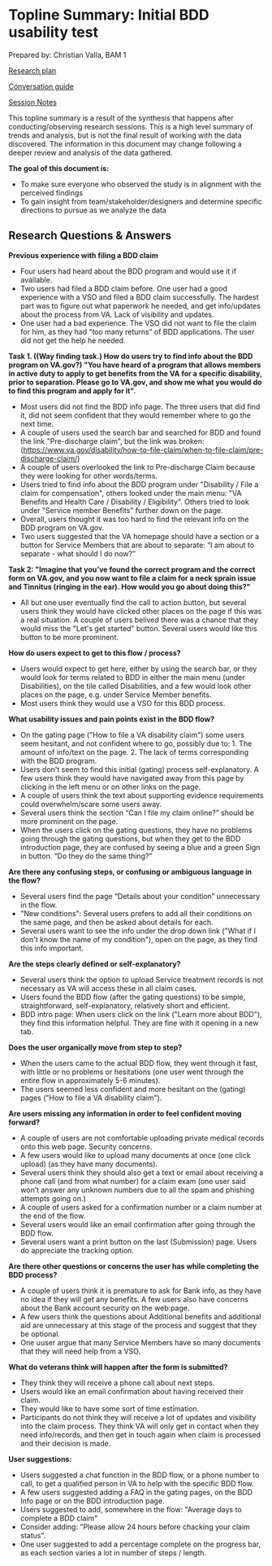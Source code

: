 # Topline Summary: Initial BDD usability test

Prepared by: Christian Valla, BAM 1

[Research plan](https://github.com/department-of-veterans-affairs/va.gov-team/blob/master/products/disability/disability-compensation-claim/bdd/BDD%20Research/Initial-usability-March2020/BBD-Research-Plan.md) 

[Conversation guide](https://github.com/department-of-veterans-affairs/va.gov-team/blob/master/products/disability/disability-compensation-claim/bdd/BDD%20Research/Initial-usability-March2020/BDD%20conversation%20guide.md) 

[Session Notes]() 


This topline summary is a result of the synthesis that happens after conducting/observing research sessions. This is a high level summary of trends and analysis, but is not the final result of working with the data discovered. The information in this document may change following a deeper review and analysis of the data gathered.

**The goal of this document is:**
 - To make sure everyone who observed the study is in alignment with the perceived findings
 - To gain insight from team/stakeholder/designers and determine specific directions to pursue as we analyze the data

## Research Questions & Answers

**Previous experience with filing a BDD claim**
 - Four users had heard about the BDD program and would use it if available. 
 - Two users had filed a BDD claim before. One user had a good experience with a VSO and filed a BDD claim successfully. The hardest part was to figure out what paperwork he needed, and get info/updates about the process from VA. Lack of visibility and updates. 
 - One user had a bad experience. The VSO did not want to file the claim for him, as they had “too many returns” of BDD  applications. The user did not get the help he needed. 
 
 **Task 1. ((Way finding task.) How do users try to find info about the BDD program on VA.gov?) "You have heard of a program that allows members in active duty to apply to get benefits from the VA for a specific disability, prior to separation. Please go to VA.gov, and show me what you would do to find this program and apply for it".**
 - Most users did not find the BDD info page. The three users that did find it, did not seem confident that they would remember where to go the next time. 
 -  A couple of users used the search bar and searched for BDD and found the link "Pre-discharge claim", but the link was broken: (https://www.va.gov/disability/how-to-file-claim/when-to-file-claim/pre-discharge-claim/) 
 - A couple of users overlooked the link to Pre-discharge Claim because they were looking for other words/terms.
 - Users tried to find info about the BDD program under "Disability / File a claim for compensation", others looked under the main menu: "VA Benefits and Health Care / Disability / Eligibility". Others tried to look under "Service member Benefits" further down on the page. 
 - Overall, users thought it was too hard to find the relevant info on the BDD program on VA.gov. 
 - Two users suggested that the VA homepage should have a section or a button for Service Members that are about to separate:  “I am about to separate - what should I do now?” 
 
**Task 2: "Imagine that you’ve found the correct program and the correct form on VA.gov, and you now want to file a claim for a neck sprain issue and Tinnitus (ringing in the ear). How would you go about doing this?"**
 - All but one user eventually find the call to action button, but several users think they would have clicked other places on the page if this was a real situation. A couple of users belived there was a chance that they would miss the "Let's get started" button. Several users would like this button to be more prominent.
 
**How do users expect to get to this flow / process?**
 - Users would expect to get here, either by using the search bar, or they would look for terms related to BDD in either the main menu (under Disabilities), on the tile called Disabilities, and a few would look other places on the page, e.g. under Service Member benefits. 
 -  Most users think they would use a VSO for this BDD process. 

**What usability issues and pain points exist in the BDD flow?**
 - On the gating page ("How to file a VA disability claim") some users seem hesitant, and not confident where to go, possibly due to: 1. The amount of info/text on the page. 2. The lack of terms corresponding with the BDD program.  
 - Users don't seem to find this initial (gating) process self-explanatory. A few users think they would have navigated away from this page by clicking in the left menu or on other links on the page.  
 - A couple of users think the text about supporting evidence requirements could overwhelm/scare some users away.  
 - Several users think the section “Can I file my claim online?” should be more prominent on the page.
 - When the users click on the gating questions, they have no problems going through the gating questions, but when they get to the BDD introduction page, they are confused by seeing a blue and a green Sign in button. “Do they do the same thing?”

**Are there any confusing steps, or confusing or ambiguous language in the flow?**
 - Several users find the page “Details about your condition” unnecessary in the flow. 
 - "New conditions": Several users prefers to add all their conditions on the same page, and then be asked about details for each.    
 - Several users want to see the info under the drop down link ("What if I don't know the name of my condition"), open on the page, as they find this info important.  

 **Are the steps clearly defined or self-explanatory?**
 - Several users think the option to upload Service treatment records is not necessary as VA will access these in all claim cases. 
 - Users found the BDD flow (after the gating questions) to be simple, straightforward, self-explanatory, relatively short and efficient.  
 - BDD intro page: When users click on the link ("Learn more about BDD"), they find this information helpful. They are fine with it opening in a new tab. 

**Does the user organically move from step to step?**
 - When the users came to the actual BDD flow, they went through it fast, with little or no problems or hesitations (one user went through the entire flow in approximately 5-6 minutes).
 - The users seemed less confident and more hesitant on the (gating) pages ("How to file a VA disability claim"). 

**Are users missing any information in order to feel confident moving forward?**
 - A couple of users are not comfortable uploading private medical records onto this web page. Security concerns. 
 - A few users would like to upload many documents at once (one click upload) (as they have many documents).
 - Several users think they should also get a text or email about receiving a phone call (and from what number) for a claim exam (one user said won’t answer any unknown numbers due to all the spam and phishing attempts going on.) 
 - A couple of users asked for a confirmation number or a claim number at the end of the flow. 
 - Several users would like an email confirmation after going through the BDD flow. 
 - Several users want a print button on the last (Submission) page. Users do appreciate the tracking option.

**Are there other questions or concerns the user has while completing the BDD process?**
 - A couple of users think it is premature to ask for Bank info, as they have no idea if they will get any benefits. A few users also have concerns about the Bank account security on the web page.
  - A few users think the questions about Additional benefits and additional aid are unnecessary at this stage of the process and suggest that they be optional.  
  - One uuser argue that many Service Members have so many documents that they will need help from a VSO. 

**What do veterans think will happen after the form is submitted?**
 - They think they will receive a phone call about next steps. 
 - Users would like an email confirmation about having received their claim. 
 - They would like to have some sort of time estimation. 
 - Participants do not think they will receive a lot of updates and visibility into the claim process. They think VA will only get in contact when they need info/records, and then get in touch again when claim is processed and their decision is made. 

**User suggestions:**
- Users suggested a chat function in the BDD flow, or a phone number to call, to get a qualified person in VA to help with the specific BDD flow. 
- A few users suggested adding a FAQ in the gating pages, on the BDD Info page or on the BDD introduction page.
- Users suggested to add, somewhere in the flow: "Average days to complete a BDD claim" 
- Consider adding: "Please allow 24 hours before chacking your claim status". 
- One user suggested to add a percentage complete on the progress bar, as each section varies a lot in number of steps / length.


